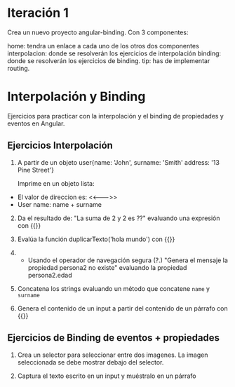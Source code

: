 # Iteración 1
Crea un nuevo proyecto angular-binding. Con 3 componentes:

home: tendra un enlace a cada uno de los otros dos componentes
interpolacion: donde se resolverán los ejercicios de interpolación
binding: donde se resolverán los ejercicios de binding. tip: has de implementar routing.

# Interpolación y Binding

Ejercicios para practicar con la interpolación y el binding de propiedades y eventos en Angular.

## Ejercicios Interpolación

1. A partir de un objeto user{name: 'John', surname: 'Smith' address: '13 Pine Street'}
   
   Imprime en un objeto lista:
  - El valor de direccion es: <<--->>
  - User name: name + surname

2. Da el resultado de: 
  "La suma de 2 y 2 es ??" evaluando una expresión con {{}}

3. Evalúa la función duplicarTexto('hola mundo') con {{}}

4. - Usando el operador de navegación segura (?.)
  "Genera el mensaje la propiedad persona2 no existe" evaluando la propiedad persona2.edad

5. Concatena los strings evaluando un método que concatene `name` y `surname`


6. Genera el contenido de un input a partir del contenido de un párrafo con {{}}

## Ejercicios de Binding de eventos + propiedades

1. Crea un selector para seleccionar entre dos imagenes. La imagen seleccionada se debe mostrar debajo del selector.

2. Captura el texto escrito en un input y muéstralo en un párrafo

